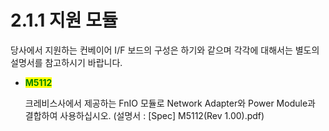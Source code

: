 # 2.1.1 지원 모듈

당사에서 지원하는 컨베이어 I/F 보드의 구성은 하기와 같으며 각각에 대해서는 별도의 설명서를 참고하시기 바랍니다.

*   <mark style="color:green;">**M5112**</mark>

    크레비스사에서 제공하는 FnIO 모듈로 Network Adapter와 Power Module과 결합하여 사용하십시오. (설명서 : \[Spec] M5112(Rev 1.00).pdf)

